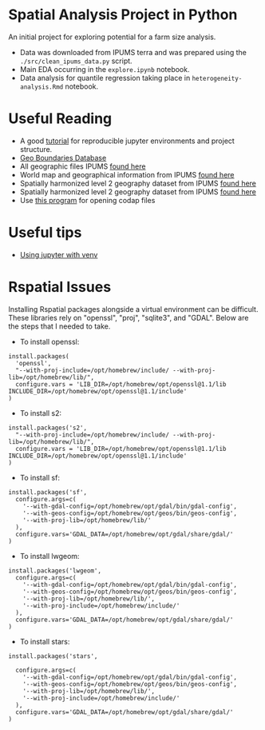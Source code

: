 # Spatial Analysis Project in Python

An initial project for exploring potential for a farm size analysis.

* Data was downloaded from IPUMS terra and was prepared using the `./src/clean_ipums_data.py` script.
* Main EDA occurring in the `explore.ipynb` notebook.
* Data analysis for quantile regression taking place in `heterogeneity-analysis.Rmd` notebook.




# Useful Reading

* A good [tutorial](https://anbasile.github.io/posts/2017-06-25-jupyter-venv/) for reproducible jupyter environments and project structure.
* [Geo Boundaries Database](https://www.geoboundaries.org/) 
* All geographic files IPUMS [found here](https://international.ipums.org/international/geography_gis.shtml)
* World map and geographical information from IPUMS [found here](https://international.ipums.org/international/gis.shtml)
* Spatially harmonized level 2 geography dataset from IPUMS [found here](https://international.ipums.org/international/gis_harmonized_1st.shtml)
* Spatially harmonized level 2 geography dataset from IPUMS [found here](https://international.ipums.org/international/gis_harmonized_2nd.shtml)
* Use [this program](https://codap.concord.org/app/static/dg/en/cert/index.html#) for opening codap files

# Useful tips

* [Using jupyter with venv](https://anbasile.github.io/posts/2017-06-25-jupyter-venv/)

# Rspatial Issues

Installing Rspatial packages alongside a virtual environment can be difficult. These
libraries rely on "openssl", "proj", "sqlite3", and "GDAL". Below are the steps that
I needed to take. 
* To install openssl:
```
install.packages(
  'openssl', 
  "--with-proj-include=/opt/homebrew/include/ --with-proj-lib=/opt/homebrew/lib/",
  configure.vars = 'LIB_DIR=/opt/homebrew/opt/openssl@1.1/lib INCLUDE_DIR=/opt/homebrew/opt/openssl@1.1/include'
)
```

* To install s2:
```
install.packages('s2', 
  "--with-proj-include=/opt/homebrew/include/ --with-proj-lib=/opt/homebrew/lib/",
  configure.vars = 'LIB_DIR=/opt/homebrew/opt/openssl@1.1/lib INCLUDE_DIR=/opt/homebrew/opt/openssl@1.1/include'
)
```
* To install sf:
```
install.packages('sf', 
  configure.args=c(
    '--with-gdal-config=/opt/homebrew/opt/gdal/bin/gdal-config',
    '--with-geos-config=/opt/homebrew/opt/geos/bin/geos-config',
    '--with-proj-lib=/opt/homebrew/lib/'
  ), 
  configure.vars='GDAL_DATA=/opt/homebrew/opt/gdal/share/gdal/'
)
```

* To install lwgeom:
```
install.packages('lwgeom', 
  configure.args=c(
    '--with-gdal-config=/opt/homebrew/opt/gdal/bin/gdal-config',
    '--with-geos-config=/opt/homebrew/opt/geos/bin/geos-config',
    '--with-proj-lib=/opt/homebrew/lib/',
    '--with-proj-include=/opt/homebrew/include/'
  ), 
  configure.vars='GDAL_DATA=/opt/homebrew/opt/gdal/share/gdal/'
)

```

* To install stars:
```
install.packages('stars', 

  configure.args=c(
    '--with-gdal-config=/opt/homebrew/opt/gdal/bin/gdal-config',
    '--with-geos-config=/opt/homebrew/opt/geos/bin/geos-config',
    '--with-proj-lib=/opt/homebrew/lib/',
    '--with-proj-include=/opt/homebrew/include/'
  ), 
  configure.vars='GDAL_DATA=/opt/homebrew/opt/gdal/share/gdal/'
)
```




